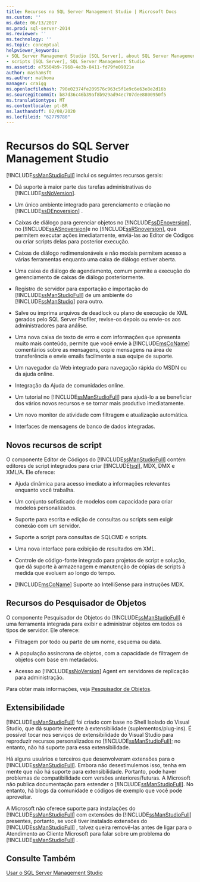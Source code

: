 ```yaml
---
title: Recursos no SQL Server Management Studio | Microsoft Docs
ms.custom: ''
ms.date: 06/13/2017
ms.prod: sql-server-2014
ms.reviewer: ''
ms.technology: ''
ms.topic: conceptual
helpviewer_keywords:
- SQL Server Management Studio [SQL Server], about SQL Server Management Studio
- scripts [SQL Server], SQL Server Management Studio
ms.assetid: e75504b9-7968-4e3b-8411-fd79fe09021e
author: mashamsft
ms.author: mathoma
manager: craigg
ms.openlocfilehash: 790e02374fe209576c963c5f1e9c6e63e8e2d16b
ms.sourcegitcommit: b87d36c46b39af8b929ad94ec707dee8800950f5
ms.translationtype: MT
ms.contentlocale: pt-BR
ms.lasthandoff: 02/08/2020
ms.locfileid: "62779780"
---
```

# <a name="features-in-sql-server-management-studio"></a>Recursos do SQL Server Management Studio
  
  [!INCLUDE[ssManStudioFull](../includes/ssmanstudiofull-md.md)] inclui os seguintes recursos gerais:  
  
-   Dá suporte à maior parte das tarefas administrativas do [!INCLUDE[ssNoVersion](../includes/ssnoversion-md.md)].  
  
-   Um único ambiente integrado para gerenciamento e criação no [!INCLUDE[ssDEnoversion](../includes/ssdenoversion-md.md)] .  
  
-   Caixas de diálogo para gerenciar objetos no [!INCLUDE[ssDEnoversion](../includes/ssdenoversion-md.md)], no [!INCLUDE[ssASnoversion](../includes/ssasnoversion-md.md)]e no [!INCLUDE[ssRSnoversion](../includes/ssrsnoversion-md.md)], que permitem executar ações imediatamente, enviá-las ao Editor de Códigos ou criar scripts delas para posterior execução.  
  
-   Caixas de diálogo redimensionáveis e não modais permitem acesso a várias ferramentas enquanto uma caixa de diálogo estiver aberta.  
  
-   Uma caixa de diálogo de agendamento, comum permite a execução do gerenciamento de caixas de diálogo posteriormente.  
  
-   Registro de servidor para exportação e importação do [!INCLUDE[ssManStudioFull](../includes/ssmanstudiofull-md.md)] de um ambiente do [!INCLUDE[ssManStudio](../includes/ssmanstudio-md.md)] para outro.  
  
-   Salve ou imprima arquivos de deadlock ou plano de execução de XML gerados pelo SQL Server Profiler, revise-os depois ou envie-os aos administradores para análise.  
  
-   Uma nova caixa de texto de erro e com informações que apresenta muito mais conteúdo, permite que você envie à [!INCLUDE[msCoName](../includes/msconame-md.md)] comentários sobre as mensagens, copie mensagens na área de transferência e envie emails facilmente a sua equipe de suporte.  
  
-   Um navegador da Web integrado para navegação rápida do MSDN ou da ajuda online.  
  
-   Integração da Ajuda de comunidades online.  
  
-   Um tutorial no [!INCLUDE[ssManStudioFull](../includes/ssmanstudiofull-md.md)] para ajudá-lo a se beneficiar dos vários novos recursos e se tornar mais produtivo imediatamente.  
  
-   Um novo monitor de atividade com filtragem e atualização automática.  
  
-   Interfaces de mensagens de banco de dados integradas.  
  
## <a name="new-scripting-capabilities"></a>Novos recursos de script  
 O componente Editor de Códigos do [!INCLUDE[ssManStudioFull](../includes/ssmanstudiofull-md.md)] contém editores de script integrados para criar [!INCLUDE[tsql](../includes/tsql-md.md)], MDX, DMX e XML/A. Ele oferece:  
  
-   Ajuda dinâmica para acesso imediato a informações relevantes enquanto você trabalha.  
  
-   Um conjunto sofisticado de modelos com capacidade para criar modelos personalizados.  
  
-   Suporte para escrita e edição de consultas ou scripts sem exigir conexão com um servidor.  
  
-   Suporte a script para consultas de SQLCMD e scripts.  
  
-   Uma nova interface para exibição de resultados em XML.  
  
-   Controle de código-fonte integrado para projetos de script e solução, que dá suporte à armazenagem e manutenção de cópias de scripts à medida que evoluem ao longo do tempo.  
  
-   
  [!INCLUDE[msCoName](../includes/msconame-md.md)] Suporte ao IntelliSense para instruções MDX.  
  
## <a name="object-explorer-features"></a>Recursos do Pesquisador de Objetos  
 O componente Pesquisador de Objetos do [!INCLUDE[ssManStudioFull](../includes/ssmanstudiofull-md.md)] é uma ferramenta integrada para exibir e administrar objetos em todos os tipos de servidor. Ele oferece:  
  
-   Filtragem por todo ou parte de um nome, esquema ou data.  
  
-   A população assíncrona de objetos, com a capacidade de filtragem de objetos com base em metadados.  
  
-   Acesso ao [!INCLUDE[ssNoVersion](../includes/ssnoversion-md.md)] Agent em servidores de replicação para administração.  
  
 Para obter mais informações, veja [Pesquisador de Objetos](../ssms/object/object-explorer.md).  
  
## <a name="extensibility"></a>Extensibilidade  
 
  [!INCLUDE[ssManStudioFull](../includes/ssmanstudiofull-md.md)] foi criado com base no Shell Isolado do Visual Studio, que dá suporte inerente à extensibilidade (suplementos/plug-ins). É possível tocar nos serviços de extensibilidade do Visual Studio para reproduzir recursos personalizados no [!INCLUDE[ssManStudioFull](../includes/ssmanstudiofull-md.md)]; no entanto, não há suporte para essa extensibilidade.  
  
 Há alguns usuários e terceiros que desenvolveram extensões para o [!INCLUDE[ssManStudioFull](../includes/ssmanstudiofull-md.md)]. Embora não desestimulemos isso, tenha em mente que não há suporte para extensibilidade. Portanto, pode haver problemas de compatibilidade com versões anteriores/futuras. A Microsoft não publica documentação para estender o [!INCLUDE[ssManStudioFull](../includes/ssmanstudiofull-md.md)]. No entanto, há blogs da comunidade e códigos de exemplo que você pode aproveitar.  
  
 A Microsoft não oferece suporte para instalações do [!INCLUDE[ssManStudioFull](../includes/ssmanstudiofull-md.md)] com extensões do [!INCLUDE[ssManStudioFull](../includes/ssmanstudiofull-md.md)] presentes, portanto, se você tiver instalado extensões do [!INCLUDE[ssManStudioFull](../includes/ssmanstudiofull-md.md)] , talvez queira removê-las antes de ligar para o Atendimento ao Cliente Microsoft para falar sobre um problema do [!INCLUDE[ssManStudioFull](../includes/ssmanstudiofull-md.md)] .  
  
## <a name="see-also"></a>Consulte Também  
 [Usar o SQL Server Management Studio](../database-engine/use-sql-server-management-studio.md)  
  
  
